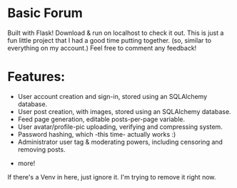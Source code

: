# Basic Forum

Built with Flask! Download & run on localhost to check it out. 
This is just a fun little project that I had a good time putting together. (so, similar to everything on my account.)
Feel free to comment any feedback! 

# Features:
- User account creation and sign-in, stored using an SQLAlchemy database.
- User post creation, with images, stored using an SQLAlchemy database.
- Feed page generation, editable posts-per-page variable. 
- User avatar/profile-pic uploading, verifying and compressing system.
- Password hashing, which -this time- actually works :)
- Administrator user tag & moderating powers, including censoring and removing posts.
+ more!
  



If there's a Venv in here, just ignore it. I'm trying to remove it right now.
